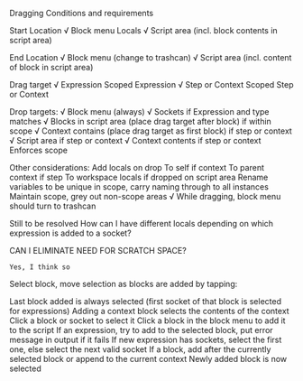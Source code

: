 Dragging Conditions and requirements

Start Location
    √ Block menu
    Locals
    √ Script area (incl. block contents in script area)

End Location
    √ Block menu (change to trashcan)
    √ Script area (incl. content of block in script area)

Drag target
    √ Expression
    Scoped Expression
    √ Step or Context
    Scoped Step or Context

Drop targets:
    √ Block menu (always)
    √ Sockets if Expression and type matches
    √ Blocks in script area (place drag target after block) if within scope
    √ Context contains (place drag target as first block) if step or context
    √ Script area if step or context
    √ Context contents if step or context
    Enforces scope

Other considerations:
    Add locals on drop
        To self if context
        To parent context if step
        To workspace locals if dropped on script area
    Rename variables to be unique in scope, carry naming through to all instances
    Maintain scope, grey out non-scope areas
    √ While dragging, block menu should turn to trashcan

Still to be resolved
    How can I have different locals depending on which expression is added to a socket?

CAN I ELIMINATE NEED FOR SCRATCH SPACE?

    Yes, I think so

Select block, move selection as blocks are added by tapping:

Last block added is always selected (first socket of that block is selected for expressions)
Adding a context block selects the contents of the context
Click a block or socket to select it
Click a block in the block menu to add it to the script
    If an expression, try to add to the selected block, put error message in output if it fails
        If new expression has sockets, select the first one, else select the next valid socket
    If a block, add after the currently selected block or append to the current context
    Newly added block is now selected
